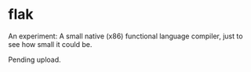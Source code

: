 # flak

An experiment: A small native (x86) functional language compiler, just to see how small it could be.

Pending upload.
